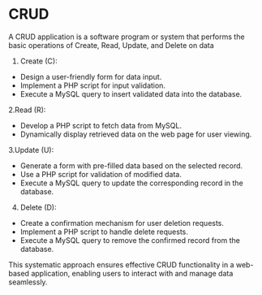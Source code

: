 # CRUD
A CRUD application is a software program or system that performs the basic operations of Create, Read, Update, and Delete on data
1. Create (C):
  - Design a user-friendly form for data input.
  - Implement a PHP script for input validation.
  - Execute a MySQL query to insert validated data into the database.

2.Read (R):
  - Develop a PHP script to fetch data from MySQL.
  - Dynamically display retrieved data on the web page for user viewing.

3.Update (U):
  - Generate a form with pre-filled data based on the selected record.
  - Use a PHP script for validation of modified data.
  - Execute a MySQL query to update the corresponding record in the database.

4. Delete (D):
  - Create a confirmation mechanism for user deletion requests.
  - Implement a PHP script to handle delete requests.
  - Execute a MySQL query to remove the confirmed record from the database.

This systematic approach ensures effective CRUD functionality in a web-based application, enabling users to interact with and manage data seamlessly.
